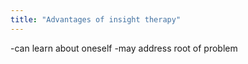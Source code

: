 ```yaml
---
title: "Advantages of insight therapy"
---
```

-can learn about oneself
-may address root of problem

